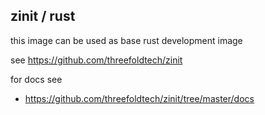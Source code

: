## zinit / rust

this image can be used as base rust development image

see https://github.com/threefoldtech/zinit

for docs see

- https://github.com/threefoldtech/zinit/tree/master/docs


